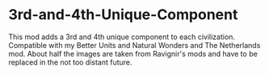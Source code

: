 # 3rd-and-4th-Unique-Component
This mod adds a 3rd and 4th unique component to each civilization. Compatible with my Better Units and Natural Wonders and The Netherlands mod. About half the images are taken from Ravignir's mods and have to be replaced in the not too distant future.
